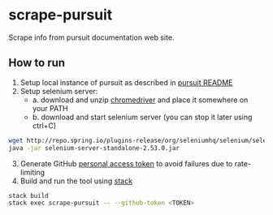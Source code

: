 # scrape-pursuit

Scrape info from pursuit documentation web site.

## How to run

1.  Setup local instance of pursuit as described in [pursuit README](https://github.com/purescript/pursuit)
2.  Setup selenium server:
    -   a. download and unzip [chromedriver](http://chromedriver.chromium.org/downloads) and place it somewhere on your PATH
    -   b. download and start selenium server (you can stop it later using ctrl+C)

```bash
wget http://repo.spring.io/plugins-release/org/seleniumhq/selenium/selenium-server-standalone/2.53.0/selenium-server-standalone-2.53.0.jar
java -jar selenium-server-standalone-2.53.0.jar
```

3.  Generate GitHub [personal access token](https://github.com/settings/tokens) to avoid failures due to rate-limiting
4.  Build and run the tool using [stack](https://docs.haskellstack.org/en/stable/README/)

```bash
stack build
stack exec scrape-pursuit -- --github-token <TOKEN>
```
